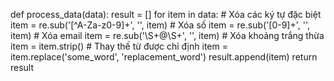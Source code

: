 def process_data(data):
    result = []
    for item in data:
        # Xóa các ký tự đặc biệt
        item = re.sub('[^A-Za-z0-9]+', '', item)
        # Xóa số
        item = re.sub('[0-9]+', '', item)
        # Xóa email
        item = re.sub('\S+@\S+', '', item)
        # Xóa khoảng trắng thừa
        item = item.strip()
        # Thay thế từ được chỉ định
        item = item.replace('some_word', 'replacement_word')
        result.append(item)
    return result
